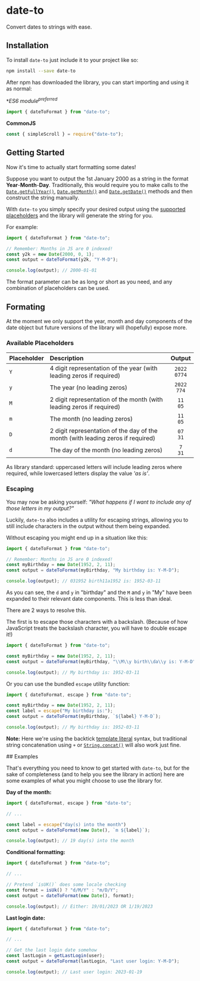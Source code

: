 # date-to

Convert dates to strings with ease.

## Installation

To install `date-to` just include it to your project like so:

```sh
npm install --save date-to
```

After npm has downloaded the library, you can start importing and using it as
normal:

**ES6 module<sup>*preferred</sup>**

```js
import { dateToFormat } from "date-to";
```

**CommonJS**

```js
const { simpleScroll } = require("date-to");
```

## Getting Started

Now it's time to actually start formatting some dates!

Suppose you want to output the 1st January 2000 as a string in the format
**Year**-**Month**-**Day**. Traditionally, this would require you to make calls
to the [`Date.getFullYear()`](https://developer.mozilla.org/en-US/docs/Web/JavaScript/Reference/Global_Objects/Date/getFullYear),
[`Date.getMonth()`](https://developer.mozilla.org/en-US/docs/Web/JavaScript/Reference/Global_Objects/Date/getMonth)
and [`Date.getDate()`](https://developer.mozilla.org/en-US/docs/Web/JavaScript/Reference/Global_Objects/Date/getDate)
methods and then construct the string manually.

With `date-to` you simply specify your desired output using the
[supported placeholders](#available-placeholders) and the library will generate
the string for you.

For example:

```js
import { dateToFormat } from "date-to";

// Remember: Months in JS are 0 indexed!
const y2k = new Date(2000, 0, 1);
const output = dateToFormat(y2k, "Y-M-D");

console.log(output); // 2000-01-01
```

The format parameter can be as long or short as you need, and any combination of
placeholders can be used.

## Formating

At the moment we only support the year, month and day components of the date
object but future versions of the library will (hopefully) expose more.

### Available Placeholders

| Placeholder | Description | Output |
| :--- | :--- | :---: |
| `Y` | 4 digit representation of the year (with leading zeros if required) | `2022`<br>`0774` |
| `y` | The year (no leading zeros) | `2022`<br>`774` |
| `M` | 2 digit representation of the month (with leading zeros if required) | `11`<br>`05` |
| `m` | The month (no leading zeros) | `11`<br>`05` |
| `D` | 2 digit representation of the day of the month (with leading zeros if required) | `07`<br>`31` |
| `d` | The day of the month (no leading zeros) | `7`<br>`31` |

As library standard: uppercased letters will include leading zeros where
required, while lowercased letters display the value _'as is'_.

### Escaping

You may now be asking yourself: _"What happens if I want to include any of those
letters in my output?"_

Luckily, `date-to` also includes a utility for escaping strings, allowing you to
still include characters in the output without them being expanded.

Without escaping you might end up in a situation like this:

```js
import { dateToFormat } from "date-to";

// Remember: Months in JS are 0 indexed!
const myBirthday = new Date(1952, 2, 11);
const output = dateToFormat(myBirthday, "My birthday is: Y-M-D");

console.log(output); // 031952 birth11a1952 is: 1952-03-11
```

As you can see, the `d` and `y` in "birthday" and the `M` and `y` in "My" have
been expanded to their relevant date components. This is less than ideal.

There are 2 ways to resolve this.

The first is to escape those characters with a backslash. (Because of how
JavaScript treats the backslash character, you will have to double escape it!)

```js
import { dateToFormat } from "date-to";

const myBirthday = new Date(1952, 2, 11);
const output = dateToFormat(myBirthday, "\\M\\y birth\\da\\y is: Y-M-D");

console.log(output); // My birthday is: 1952-03-11
```

Or you can use the bundled `escape` utility function:

```js
import { dateToFormat, escape } from "date-to";

const myBirthday = new Date(1952, 2, 11);
const label = escape("My birthday is:");
const output = dateToFormat(myBirthday, `${label} Y-M-D`);

console.log(output); // My birthday is: 1952-03-11
```

**Note:** Here we're using the backtick
[template literal](https://developer.mozilla.org/en-US/docs/Web/JavaScript/Reference/Template_literals)
syntax, but traditional string concatenation using `+` or [`String.concat()`](https://developer.mozilla.org/en-US/docs/Web/JavaScript/Reference/Global_Objects/String/concat)
will also work just fine.

## Examples

That's everything you need to know to get started with `date-to`, but for the
sake of completeness (and to help you see the library in action) here are some
examples of what you might choose to use the library for.

**Day of the month:**

```js
import { dateToFormat, escape } from "date-to";

// ...

const label = escape("day(s) into the month")
const output = dateToFormat(new Date(), `m ${label}`);

console.log(output); // 19 day(s) into the month
```

**Conditional formatting:**

```js
import { dateToFormat } from "date-to";

// ...

// Pretend `isUK()` does some locale checking
const format = isUk() ? "d/M/Y" : "m/D/Y";
const output = dateToFormat(new Date(), format);

console.log(output); // Either: 19/01/2023 OR 1/19/2023
```

**Last login date:**

```js
import { dateToFormat } from "date-to";

// ...

// Get the last login date somehow
const lastLogin = getLastLogin(user);
const output = dateToFormat(lastLogin, "Last user login: Y-M-D");

console.log(output); // Last user login: 2023-01-19
```
